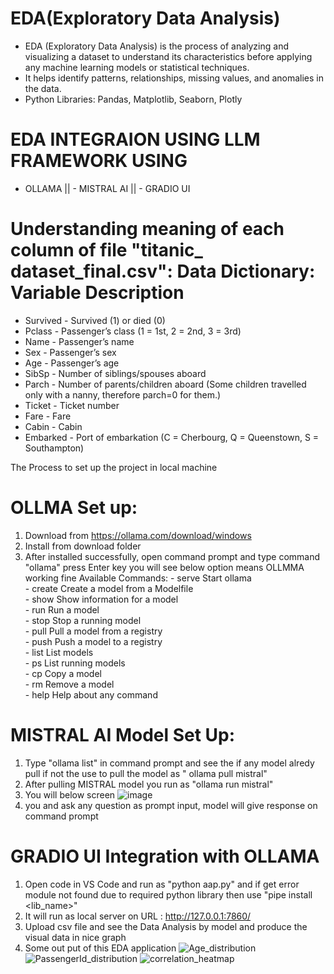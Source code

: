 # EDA(Exploratory Data Analysis)
- EDA (Exploratory Data Analysis) is the process of analyzing and visualizing a dataset to understand its characteristics before applying any machine learning models or statistical techniques.
- It helps identify patterns, relationships, missing values, and anomalies in the data.
- Python Libraries: Pandas, Matplotlib, Seaborn, Plotly

# EDA INTEGRAION USING LLM FRAMEWORK USING
- OLLAMA || - MISTRAL AI || - GRADIO UI

# Understanding meaning of each column of file "titanic_ dataset_final.csv": Data Dictionary: Variable Description
- Survived - Survived (1) or died (0)
- Pclass - Passenger’s class (1 = 1st, 2 = 2nd, 3 = 3rd)
- Name - Passenger’s name
- Sex - Passenger’s sex
- Age - Passenger’s age
- SibSp - Number of siblings/spouses aboard
- Parch - Number of parents/children aboard (Some children travelled only with a nanny, therefore parch=0 for them.)
- Ticket - Ticket number
- Fare - Fare
- Cabin - Cabin
- Embarked - Port of embarkation (C = Cherbourg, Q = Queenstown, S = Southampton)

The Process to set up the project in local machine
# OLLMA Set up:
  1. Download from https://ollama.com/download/windows
  2. Install from download folder
  3. After installed successfully, open command prompt and type command "ollama" press Enter key you will see below option means OLLMMA working fine
      Available Commands:
          - serve       Start ollama </br>
          - create      Create a model from a Modelfile </br>
          - show        Show information for a model </br>
          - run         Run a model </br>
          - stop        Stop a running model </br>
          - pull        Pull a model from a registry </br>
          - push        Push a model to a registry </br>
          - list        List models </br>
          - ps          List running models </br>
          - cp          Copy a model </br>
          - rm          Remove a model </br>
          - help        Help about any command </br>

# MISTRAL AI Model Set Up:
1. Type "ollama list" in command prompt and see the if any model alredy pull if not the use to pull the model as " ollama pull mistral"
2. After pulling MISTRAL model you run as "ollama run mistral"
3. You will below screen
![image](https://github.com/user-attachments/assets/0291c3ee-9acc-4642-b4a9-1faac8afc06f)
4. you and ask any question as prompt input, model will give response on command prompt

# GRADIO UI Integration with OLLAMA
1. Open code in VS Code and run as "python aap.py" and if get error module not found due to required python library 
  then use "pipe install <lib_name>"
2. It will run as local server on URL : http://127.0.0.1:7860/
3. Upload csv file and see the Data Analysis by model and produce the visual data in nice graph
4. Some out put of this EDA application
![Age_distribution](https://github.com/user-attachments/assets/9a61440d-9f87-4fe6-bc83-11b20e269505)
![PassengerId_distribution](https://github.com/user-attachments/assets/69cc0871-f71b-4d17-be3c-6375e8837645)
![correlation_heatmap](https://github.com/user-attachments/assets/fbe66e4d-363c-4d23-9b04-ff6799a0b57f)








          
